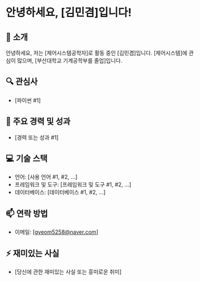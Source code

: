 # 안녕하세요, [김민겸]입니다!

## 👋 소개
안녕하세요, 저는 [제어시스템공학자]로 활동 중인 [김민겸]입니다. [제어시스템]에 관심이 많으며, [부산대학교 기계공학부를 졸업]입니다.

## 🔍 관심사
- [파이썬 #1]


## 🌟 주요 경력 및 성과
- [경력 또는 성과 #1]


## 💻 기술 스택
- 언어: [사용 언어 #1, #2, ...]
- 프레임워크 및 도구: [프레임워크 및 도구 #1, #2, ...]
- 데이터베이스: [데이터베이스 #1, #2, ...]

## 📫 연락 방법
- 이메일: [gyeom5258@naver.com]


## ⚡ 재미있는 사실
- [당신에 관한 재미있는 사실 또는 흥미로운 취미]
